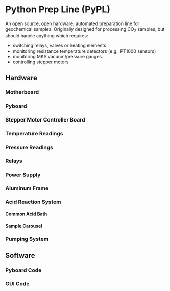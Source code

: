 # Python Prep Line (PyPL)

An open source, open hardware, automated preparation line for geochemical samples. Originally designed for processing CO<sub>2</sub> samples, but should handle anything which requires:

* switching relays, valves or heating elements
* monitoring resistance temperature detectors (e.g., PT1000 sensors)
* monitoring MKS vacuum/pressure gauges.
* controlling stepper motors

## Hardware
### Motherboard
### Pyboard
### Stepper Motor Controller Board
### Temperature Readings
### Pressure Readings
### Relays
### Power Supply
### Aluminum Frame
### Acid Reaction System
#### Common Acid Bath
#### Sample Carousel
### Pumping System
## Software
### Pyboard Code
### GUI Code
